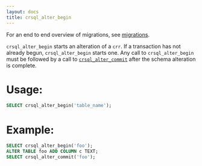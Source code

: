 ```yaml
---
layout: docs
title: crsql_alter_begin
---
```


For an end to end overview of migrations, see [migrations](./migrations.html).

`crsql_alter_begin` starts an alteration of a `crr`. If a transaction has not already begun, `crsql_alter_begin` starts one. Any call to `crsql_alter_begin` must be followed by a call to [`crsql_alter_commit`](./crsql_alter_commit.html) after the schema alteration is complete.

# Usage:

```sql
SELECT crsql_alter_begin('table_name');
```

# Example:
```sql
SELECT crsql_alter_begin('foo');
ALTER TABLE foo ADD COLUMN c TEXT;
SELECT crsql_alter_commit('foo');
```